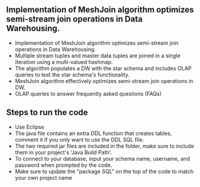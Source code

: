 ## Implementation of MeshJoin algorithm optimizes semi-stream join operations in Data Warehousing.
 
- Implementation of MeshJoin algorithm optimizes semi-stream join operations in Data Warehousing.
- Multiple stream tuples and master data tuples are joined in a single iteration using a multi-valued hashmap.
- The algorithm populates a DW with the star schema and includes OLAP queries to test the star schema's functionality.
- MeshJoin algorithm effectively optimizes semi-stream join operations in DW.
- OLAP queries to answer frequently asked questions (FAQs)

## Steps to run the code
- Use Eclipse 
- The java file contains an extra DDL function that creates tables, comment it if you only want to use the DDL SQL file.
- The two required jar files are included in the folder, make sure to include them in your project's 'Java Build Path'.
- To connect to your database, input your schema name, username, and password when prompted by the code.
- Make sure to update the "package SQL" on the top of the code to match your own project name
